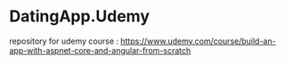 # DatingApp.Udemy
repository for udemy course : https://www.udemy.com/course/build-an-app-with-aspnet-core-and-angular-from-scratch
